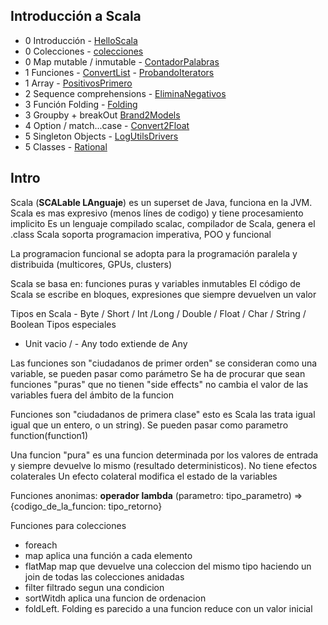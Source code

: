 ## Introducción a Scala

* 0 Introducción - [HelloScala](https://github.com/arturisimo/scala-intro/blob/master/src/org/apz/intro/0.HelloScala.scala)
* 0 Colecciones - [colecciones](https://github.com/arturisimo/scala-intro/blob/master/src/org/apz/intro/0.Colecciones.scala)
* 0 Map mutable / inmutable - [ContadorPalabras](https://github.com/arturisimo/scala-intro/blob/master/src/org/apz/intro/0.ContadorPalabras.scala)
* 1 Funciones - [ConvertList](https://github.com/arturisimo/scala-intro/blob/master/src/org/apz/intro/1.ConvertList.scala) - [ProbandoIterators](https://github.com/arturisimo/scala-intro/blob/master/src/org/apz/intro/1.ProbandoIterators.scala)
* 1 Array - [PositivosPrimero](https://github.com/arturisimo/scala-intro/blob/master/src/org/apz/intro/1.PositivosPrimero.scala)
* 2 Sequence comprehensions - [EliminaNegativos](https://github.com/arturisimo/scala-intro/blob/master/src/org/apz/intro/2.EliminaNegativos.scala)
* 3 Función Folding - [Folding](https://github.com/arturisimo/scala-intro/blob/master/src/org/apz/intro/3.Folding.scala)
* 3 Groupby + breakOut [Brand2Models](https://github.com/arturisimo/scala-intro/blob/master/src/org/apz/intro/3.Brand2Models.scala)
* 4 Option / match...case - [Convert2Float](https://github.com/arturisimo/scala-intro/blob/master/src/org/apz/intro/4.Convert2Float.scala)
* 5 Singleton Objects - [LogUtilsDrivers](https://github.com/arturisimo/scala-intro/blob/master/src/org/apz/intro/5.LogUtilsDriver.scala)
* 5 Classes - [Rational](https://github.com/arturisimo/scala-intro/blob/master/src/org/apz/intro/5.TestRational.scala)   

## Intro
Scala (**SCALable LAnguaje**) es un superset de Java, funciona en la JVM.
Scala es mas expresivo (menos línes de codigo) y tiene procesamiento implicito 
Es un lenguaje compilado scalac, compilador de Scala, genera el .class
Scala soporta programacion imperativa, POO y funcional 

La programacion funcional se adopta para la programación paralela y distribuida (multicores, GPUs, clusters) 
 
Scala se basa en: funciones puras y variables inmutables
El código de Scala se escribe en bloques, expresiones que siempre devuelven un valor

Tipos en Scala - Byte / Short / Int /Long / Double / Float / Char / String / Boolean
Tipos especiales 
- Unit vacio / - Any todo extiende de Any  

Las funciones son "ciudadanos de primer orden" se consideran como una variable, se pueden pasar como parámetro
Se ha de procurar que sean funciones "puras" que no tienen "side effects" no cambia el valor de las variables fuera 
del ámbito de la funcion

Funciones son "ciudadanos de primera clase" esto es Scala las trata igual igual que un entero, o un string). 
Se pueden pasar como parametro function(function1)
  
Una funcion "pura" es una funcion determinada por los valores de entrada y siempre devuelve lo mismo (resultado deterministicos). No tiene efectos colaterales
Un efecto colateral modifica el estado de la variables

Funciones anonimas: **operador lambda**
	(parametro: tipo_parametro) => {codigo_de_la_funcion: tipo_retorno}

Funciones para colecciones
 * foreach
 * map aplica una función a cada elemento 
 * flatMap map que devuelve una coleccion del mismo tipo haciendo un join de todas las colecciones anidadas
 * filter filtrado segun una condicion
 * sortWitdh aplica una funcion de ordenacion
 * foldLeft. Folding  es parecido a una funcion reduce con un valor inicial
